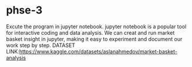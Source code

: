 # phse-3
Excute the program in jupyter notebook.
jupyter notebook is a popular tool for interactive coding and data analysis.
We can creat and run market basket insight in jupyter, making it easy to experiment and document our work step by step.
DATASET LINK:https://www.kaggle.com/datasets/aslanahmedov/market-basket-analysis

